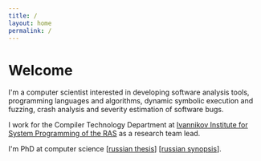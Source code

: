 ```yaml
---
title: /
layout: home
permalink: /
---
```


# Welcome

I'm a computer scientist interested in developing software analysis tools,
programming languages and algorithms, dynamic symbolic execution and fuzzing,
crash analysis and severity estimation of software bugs.


I work for the Compiler Technology Department at [Ivannikov Institute for System
Programming of the RAS](http://www.ispras.ru/en/) as a research team lead.

I'm PhD at computer science \[[russian thesis](dissertacija-fedotov.pdf)\]
\[[russian synopsis](authoref-fedotov-publ.pdf)\].
